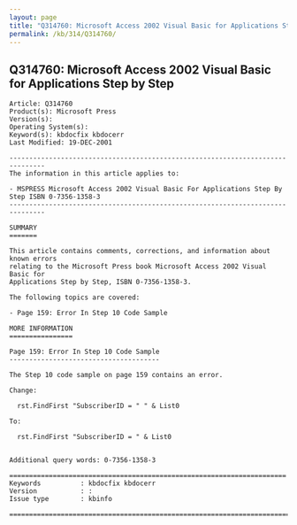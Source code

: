 ```yaml
---
layout: page
title: "Q314760: Microsoft Access 2002 Visual Basic for Applications Step by Step"
permalink: /kb/314/Q314760/
---
```


## Q314760: Microsoft Access 2002 Visual Basic for Applications Step by Step

	Article: Q314760
	Product(s): Microsoft Press
	Version(s): 
	Operating System(s): 
	Keyword(s): kbdocfix kbdocerr
	Last Modified: 19-DEC-2001
	
	-------------------------------------------------------------------------------
	The information in this article applies to:
	
	- MSPRESS Microsoft Access 2002 Visual Basic For Applications Step By Step ISBN 0-7356-1358-3 
	-------------------------------------------------------------------------------
	
	SUMMARY
	=======
	
	This article contains comments, corrections, and information about known errors
	relating to the Microsoft Press book Microsoft Access 2002 Visual Basic for
	Applications Step by Step, ISBN 0-7356-1358-3.
	
	The following topics are covered:
	
	- Page 159: Error In Step 10 Code Sample
	
	MORE INFORMATION
	================
	
	Page 159: Error In Step 10 Code Sample
	--------------------------------------
	
	The Step 10 code sample on page 159 contains an error.
	
	Change:
	
	  rst.FindFirst "SubscriberID = " " & List0
	
	To:
	
	  rst.FindFirst "SubscriberID = " & List0
	
	
	Additional query words: 0-7356-1358-3
	
	======================================================================
	Keywords          : kbdocfix kbdocerr 
	Version           : :
	Issue type        : kbinfo
	
	=============================================================================
	
